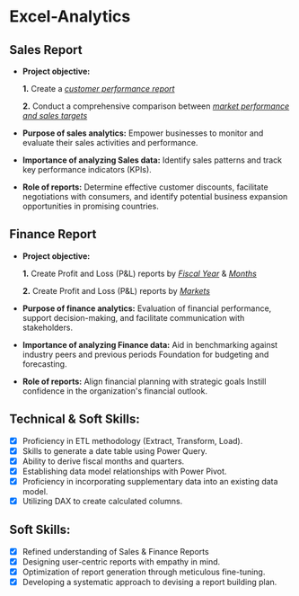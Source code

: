 # Excel-Analytics
## Sales Report


- **Project objective:** 

    **1.** Create a _[customer performance report](https://github.com/SnehaJainapur/Excel-Sales-Analytics/blob/main/Customer%20Performance%20Report.pdf)_ 

    **2.** Conduct a comprehensive comparison between _[market performance and sales targets](https://github.com/SnehaJainapur/Excel-Sales-Analytics/blob/main/Market%20Performance%20vs%20Target%20Report.pdf)_

- **Purpose of sales analytics:** Empower businesses to monitor and evaluate their sales activities and performance.

- **Importance of analyzing Sales data:** Identify sales patterns and track key performance indicators (KPIs).

- **Role of reports:** Determine effective customer discounts, facilitate negotiations with consumers, and identify potential business expansion opportunities in promising countries.


## Finance Report

- **Project objective:** 

    **1.** Create Profit and Loss (P&L) reports by _[Fiscal Year](https://github.com/SnehaJainapur/Excel-Sales-Analytics/blob/main/P%20%26%20L%20Statement%20By%20Fiscal%20Years.pdf)_ & _[Months](https://github.com/SnehaJainapur/Excel-Sales-Analytics/blob/main/P%20%26%20L%20Statement%20By%20Fiscal%20Months.pdf)_ 

   **2.** Create Profit and Loss (P&L) reports by _[Markets](https://github.com/SnehaJainapur/Excel-Sales-Analytics/blob/main/P%20%26%20L%20Statement%20By%20Markets.pdf)_

- **Purpose of finance analytics:** Evaluation of financial performance, support decision-making, and facilitate communication with stakeholders.

- **Importance of analyzing Finance data:** Aid in benchmarking against industry peers and previous periods Foundation for budgeting and forecasting.

- **Role of reports:** Align financial planning with strategic goals Instill confidence in the organization's financial outlook.


## Technical & Soft Skills:
- [x]	Proficiency in ETL methodology (Extract, Transform, Load).
- [x]	Skills to generate a date table using Power Query.
- [x]	Ability to derive fiscal months and quarters.
- [x]	Establishing data model relationships with Power Pivot.
- [x]	Proficiency in incorporating supplementary data into an existing data model.
- [x]	Utilizing DAX to create calculated columns.

## Soft Skills:
- [x]	Refined understanding of Sales & Finance Reports
- [x]	Designing user-centric reports with empathy in mind.
- [x]	Optimization of report generation through meticulous fine-tuning.
- [x]	Developing a systematic approach to devising a report building plan.
